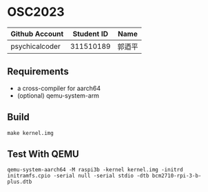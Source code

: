 # OSC2023

| Github Account | Student ID | Name          |
|----------------|------------|---------------|
| psychicalcoder | 311510189    | 郭迺平 |

## Requirements

* a cross-compiler for aarch64
* (optional) qemu-system-arm

## Build 

```
make kernel.img
```

## Test With QEMU

```
qemu-system-aarch64 -M raspi3b -kernel kernel.img -initrd initramfs.cpio -serial null -serial stdio -dtb bcm2710-rpi-3-b-plus.dtb
```
